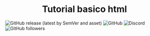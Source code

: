 
<h1 align="center"> Tutorial basico html </h1>


<img alt="GitHub release (latest by SemVer and asset)" src="https://img.shields.io/github/downloads/Pani-kaz/html-tutorial/html/html-tutorial-main?style=for-the-badge">
<img alt="GitHub" src="https://img.shields.io/github/license/Pani-Kaz/html-tutorial">
<img alt="Discord" src="https://img.shields.io/discord/875089938020982844">
<img alt="GitHub followers" src="https://img.shields.io/github/followers/Pani-Kaz?style=social">



